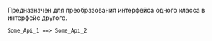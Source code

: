 Предназначен для преобразования интерфейса одного класса в интерфейс другого.

``Some_Api_1 ==> Some_Api_2``